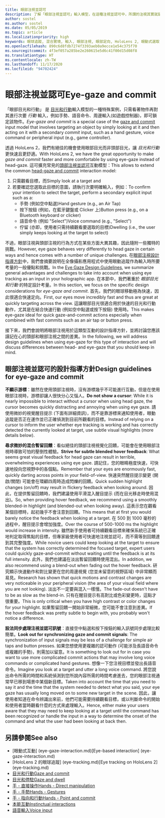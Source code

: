 ```yaml
---
title: 眼部注視並認可
description: 了解「眼部注視並認可」輸入模型，在這種注視並認可中，所謂的注視其實就是看著物件。
author: sostel
ms.author: sostel
ms.date: 05/05/2019
ms.topic: article
ms.localizationpriority: high
keywords: 眼球追蹤, 混合實境, 輸入, 眼部注視, 眼部定向, HoloLens 2, 眼動式選取, 混合實境頭戴式裝置, windows 混合實境頭戴式裝置, 虛擬實境頭戴式裝置, HoloLens, MRTK, 混合實境工具組, 注視
ms.openlocfilehash: 890c6d8fdb7274f3393aeb0a9ecce1e54c375f70
ms.sourcegitcommit: 4f3ef057a285be2e260615e5d6c41f00d15d08f8
ms.translationtype: HT
ms.contentlocale: zh-TW
ms.lasthandoff: 11/17/2020
ms.locfileid: "94702424"
---
```

# <a name="eye-gaze-and-commit"></a><span data-ttu-id="08236-104">眼部注視並認可</span><span class="sxs-lookup"><span data-stu-id="08236-104">Eye-gaze and commit</span></span>
<span data-ttu-id="08236-105">「眼部目光和行動」  是 [目光和行動](gaze-and-commit.md)輸入模型的一種特殊案例，只需看著物件再對其進行次要 _行動_ 輸入，例如手勢、語音命令、周邊輸入(如遊戲控制器)，即可鎖定該物件。</span><span class="sxs-lookup"><span data-stu-id="08236-105">_Eye-gaze and commit_ is a special case of the [gaze and commit](gaze-and-commit.md) input model that involves targeting an object by simply looking at it and then acting on it with a secondary _commit_ input, such as a hand gesture, voice command or peripheral input (e.g., game controller).</span></span> 

<span data-ttu-id="08236-106">透過 HoloLens 2，我們有絕佳的機會使用眼部目光而非頭部目光，讓 _目光和行動_ 更快速且更舒適。</span><span class="sxs-lookup"><span data-stu-id="08236-106">With HoloLens 2, we have the great opportunity to make _gaze and commit_ faster and more comfortable by using eye-gaze instead of head-gaze.</span></span> <span data-ttu-id="08236-107">這可擴充常見的[頭部注視並認可](gaze-and-commit.md)互動模型：</span><span class="sxs-lookup"><span data-stu-id="08236-107">This allows to extend the common [head-gaze and commit](gaze-and-commit.md) interaction model:</span></span> 
1. <span data-ttu-id="08236-108">只需觀看目標，而</span><span class="sxs-lookup"><span data-stu-id="08236-108">Simply look at a target and</span></span> 
2. <span data-ttu-id="08236-109">若要確認您選取此目標的意圖，請執行次要明確輸入，例如：</span><span class="sxs-lookup"><span data-stu-id="08236-109">To confirm your intention to select the target, perform a secondary explicit input such as a:</span></span>  
   - <span data-ttu-id="08236-110">手勢 (例如空中點選)</span><span class="sxs-lookup"><span data-stu-id="08236-110">Hand gesture (e.g., an Air Tap)</span></span>
   - <span data-ttu-id="08236-111">按下按鈕 (例如，在藍牙鍵盤或 Clicker 上)</span><span class="sxs-lookup"><span data-stu-id="08236-111">Button press (e.g., on a Bluetooth keyboard or clicker)</span></span>
   - <span data-ttu-id="08236-112">語音命令 (例如 "Select")</span><span class="sxs-lookup"><span data-stu-id="08236-112">Voice command (e.g., "Select")</span></span>
   - <span data-ttu-id="08236-113">佇留 (亦即，使用者只需持續觀看要選取的目標)</span><span class="sxs-lookup"><span data-stu-id="08236-113">Dwelling (i.e., the user simply keeps looking at the target to select)</span></span>

<span data-ttu-id="08236-114">不過，眼部注視與頭部注視的行為方式在某些方面大異其趣，因此隨附一些獨特的挑戰。</span><span class="sxs-lookup"><span data-stu-id="08236-114">However, eye gaze behaves very differently to head gaze in certain ways and hence comes with a number of unique challenges.</span></span> <span data-ttu-id="08236-115">在[眼部注視設計指導方針](eye-tracking.md)中，我們會摘要說明在全像攝影應用程式中使用眼動追蹤作為輸入時所要考量的一般優點和挑戰。</span><span class="sxs-lookup"><span data-stu-id="08236-115">In the [Eye Gaze Design Guidelines](eye-tracking.md), we summarize general advantages and challenges to take into account when using eye tracking as an input in your holographic app.</span></span> <span data-ttu-id="08236-116">在本節中，我們著重於 _眼部目光和行動_ 的特定設計考量。</span><span class="sxs-lookup"><span data-stu-id="08236-116">In this section, we focus on the specific design considerations for _eye-gaze and commit_.</span></span>
<span data-ttu-id="08236-117">首先，我們的眼球移動極為快速，因此很適合快速定向。</span><span class="sxs-lookup"><span data-stu-id="08236-117">First, our eyes move incredibly fast and thus are great at quickly targeting across the view.</span></span> <span data-ttu-id="08236-118">這讓眼部目光很適合用於快速的目光和行動動作，尤其是在結合快速行動 (例如空中點選或按下按鈕) 使用時。</span><span class="sxs-lookup"><span data-stu-id="08236-118">This makes eye-gaze ideal for quick gaze-and-commit actions especially when combined with fast commits such as an air tap or button press.</span></span>
   
<span data-ttu-id="08236-119">接下來，我們會說明將眼部注視用於這類型互動的設計指導方針，並將討論您應該謹記在心的頭部和眼部注視之間的差異。</span><span class="sxs-lookup"><span data-stu-id="08236-119">In the following, we will address design guidelines when using eye-gaze for this type of interaction and will discuss differences between head- and eye-gaze that you should keep in mind.</span></span>

## <a name="design-guidelines-for-eye-gaze-and-commit"></a><span data-ttu-id="08236-120">眼部注視並認可的設計指導方針</span><span class="sxs-lookup"><span data-stu-id="08236-120">Design guidelines for eye-gaze and commit</span></span>

<span data-ttu-id="08236-121">**不顯示游標**：雖然在使用頭部注視時，沒有游標幾乎不可能進行互動，但是在使用眼部注視時，游標卻讓人很快分心又惱人。</span><span class="sxs-lookup"><span data-stu-id="08236-121">**Do not show a cursor**: While it is nearly impossible to interact without a cursor when using head gaze, the cursor becomes quickly distracting and annoying when using eye gaze.</span></span> <span data-ttu-id="08236-122">請使用微妙的視覺醒目提示 (下面有詳細資訊)，而不是靠游標來通知使用者，眼動追蹤是否正在運作並已正確偵測到目前所觀看的目標。</span><span class="sxs-lookup"><span data-stu-id="08236-122">Instead of relying on a cursor to inform the user whether eye tracking is working and has correctly detected the currently looked at target, use subtle visual highlights (more details below).</span></span>

<span data-ttu-id="08236-123">**尋求微妙的混合暫留回饋**：看似絕佳的頭部注視視覺化回饋，可能會在使用眼部注視時導致可怕的壓倒性體驗。</span><span class="sxs-lookup"><span data-stu-id="08236-123">**Strive for subtle blended hover feedback**: What seems great visual feedback for head gaze can result in terrible, overwhelming experiences using eye gaze.</span></span> <span data-ttu-id="08236-124">請記住，您的眼睛極度快速，可快速地投向您視野中的各個點。</span><span class="sxs-lookup"><span data-stu-id="08236-124">Remember that your eyes are enormously fast, quickly darting across points in your field-of-view.</span></span> <span data-ttu-id="08236-125">快速突然醒目提示變更 (開啟/關閉) 可能會在環顧四周時造成閃爍的回饋。</span><span class="sxs-lookup"><span data-stu-id="08236-125">Quick sudden highlight changes (on/off) may result in flickery feedback when looking around.</span></span> <span data-ttu-id="08236-126">因此，在提供暫留回饋時，我們建議使用平滑混入醒目提示 (而在目光移走時使用混出)。</span><span class="sxs-lookup"><span data-stu-id="08236-126">So, when providing hover feedback, we recommend using a smoothly blended-in highlight (and blended-out when looking away).</span></span> <span data-ttu-id="08236-127">這表示您在觀看某個目標時，起初幾乎不會注意到回饋。</span><span class="sxs-lookup"><span data-stu-id="08236-127">This means that at first you would barely notice the feedback when looking at a target.</span></span> <span data-ttu-id="08236-128">在 500 到 1000 毫秒的過程中，醒目提示會增加強度。</span><span class="sxs-lookup"><span data-stu-id="08236-128">Over the course of 500-1000 ms the highlight would increase in intensity.</span></span> <span data-ttu-id="08236-129">雖然新手使用者可持續觀看目標來確保系統已正確地判定取得焦點的目標，但專家級使用者可快速地注視並認可，而不需等到回饋達到其完整強度。</span><span class="sxs-lookup"><span data-stu-id="08236-129">While novice users could keep looking at the target to ensure that the system has correctly determined the focused target, expert users could quickly gaze-and-commit without waiting until the feedback is at its full intensity.</span></span> <span data-ttu-id="08236-130">此外，我們也建議在淡出暫留回饋時使用混出。</span><span class="sxs-lookup"><span data-stu-id="08236-130">In addition, we also recommend using a blend-out when fading out the hover feedback.</span></span> <span data-ttu-id="08236-131">研究顯示快速動作和對比變更在您的周邊視覺 (您並未留意的視野區域) 中非常顯而易見。</span><span class="sxs-lookup"><span data-stu-id="08236-131">Research has shown that quick motions and contrast changes are very noticeable in your peripheral vision (the area of your visual field where you are not looking).</span></span>
<span data-ttu-id="08236-132">淡出不一定要與混入一樣慢。</span><span class="sxs-lookup"><span data-stu-id="08236-132">The fade-out doesn't have to be as slow as the blend-in.</span></span> <span data-ttu-id="08236-133">只有在醒目提示有高對比或色彩變更時，這點才很重要。</span><span class="sxs-lookup"><span data-stu-id="08236-133">This is only critical when you have high contrast or color changes for your highlight.</span></span> <span data-ttu-id="08236-134">如果暫留回饋一開始非常細微，您可能不會注意到差異。</span><span class="sxs-lookup"><span data-stu-id="08236-134">If the hover feedback was pretty subtle to begin with, you probably won't notice a difference.</span></span>

<span data-ttu-id="08236-135">**設法同步處理注視並認可訊號**：直接空中點選和按下按鈕的輸入訊號同步處理比較簡單。</span><span class="sxs-lookup"><span data-stu-id="08236-135">**Look out for synchronizing gaze and commit signals**: The synchronization of input signals may be less of a challenge for simple air taps and button presses.</span></span> <span data-ttu-id="08236-136">如果您想使用更複雜的認可動作 (可能涉及長語音命令或複雜的手勢)，則需加以留意。</span><span class="sxs-lookup"><span data-stu-id="08236-136">It is something to look out for in case you want to use more complicated commit actions that may involve long voice commands or complicated hand gestures.</span></span> <span data-ttu-id="08236-137">想像一下您注視目標並發出長語音命令。</span><span class="sxs-lookup"><span data-stu-id="08236-137">Imagine you look at a target and utter a long voice command.</span></span> <span data-ttu-id="08236-138">將您說出命令所需的時間和系統偵測到您所說內容所需的時間考慮進去，您的眼部注視通常早已移到場景中某個新目標。</span><span class="sxs-lookup"><span data-stu-id="08236-138">Taken into account the time that you need to say it and the time that the system needed to detect what you said, your eye gaze has usually long moved on to some new target in the scene.</span></span> <span data-ttu-id="08236-139">因此，讓使用者知道在命令辨識出來前，他們可能需要持續觀看目標，或以判斷命令的開始和使用者當時觀看什麼的方式來處理輸入。</span><span class="sxs-lookup"><span data-stu-id="08236-139">Hence, either make your users aware that they may need to keep looking at a target until the command has been recognized or handle the input in a way to determine the onset of the command and what the user had been looking at back then.</span></span>

## <a name="see-also"></a><span data-ttu-id="08236-140">另請參閱</span><span class="sxs-lookup"><span data-stu-id="08236-140">See also</span></span>
* <span data-ttu-id="08236-141">[眼動式互動] (eye-gaze-interaction.md)</span><span class="sxs-lookup"><span data-stu-id="08236-141">[Eye-based interaction] (eye-gaze-interaction.md)</span></span>
* <span data-ttu-id="08236-142">[HoloLens 2 的眼球追蹤] (eye-tracking.md)</span><span class="sxs-lookup"><span data-stu-id="08236-142">[Eye tracking on HoloLens 2] (eye-tracking.md)</span></span>
* [<span data-ttu-id="08236-143">目光和行動</span><span class="sxs-lookup"><span data-stu-id="08236-143">Gaze and commit</span></span>](gaze-and-commit.md)
* [<span data-ttu-id="08236-144">目光和停駐</span><span class="sxs-lookup"><span data-stu-id="08236-144">Gaze and dwell</span></span>](gaze-and-dwell.md)
* [<span data-ttu-id="08236-145">手 - 直接操作</span><span class="sxs-lookup"><span data-stu-id="08236-145">Hands - Direct manipulation</span></span>](direct-manipulation.md)
* [<span data-ttu-id="08236-146">手 - 手勢</span><span class="sxs-lookup"><span data-stu-id="08236-146">Hands - Gestures</span></span>](gaze-and-commit.md#composite-gestures)
* [<span data-ttu-id="08236-147">手 - 指向和行動</span><span class="sxs-lookup"><span data-stu-id="08236-147">Hands - Point and commit</span></span>](point-and-commit.md)
* [<span data-ttu-id="08236-148">本能互動</span><span class="sxs-lookup"><span data-stu-id="08236-148">Instinctual interactions</span></span>](interaction-fundamentals.md)
* [<span data-ttu-id="08236-149">語音輸入</span><span class="sxs-lookup"><span data-stu-id="08236-149">Voice input</span></span>](voice-input.md)
